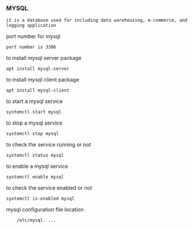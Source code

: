 ### MYSQL

    it is a database used for including data warehousing, e-commerce, and logging application
    
port number for mysql

    port number is 3306
    
to install mysql server package 

    apt install mysql-server
    
to install mysql client package

    apt install mysql-client
    
to start a mysql service

    systemctl start mysql
    
to stop a mysql service 

    systemctl stop mysql
    
to check the service running or not

    systemctl status mysql
    
to enable a mysql service

    systemctl enable mysql
    
to check the service enabled or not

    systemctl is-enabled mysql
    
mysql configuration file location

        /etc/mysql. ... 
    
    
    


    

